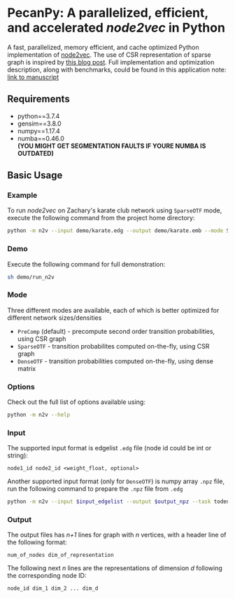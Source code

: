 # PecanPy: A parallelized, efficient, and accelerated _node2vec_ in Python

A fast, parallelized, memory efficient, and cache optimized Python implementation of [node2vec](https://github.com/aditya-grover/node2vec). The use of CSR representation of sparse graph is inspired by [this blog post](https://www.singlelunch.com/2019/08/01/700x-faster-node2vec-models-fastest-random-walks-on-a-graph/). Full implementation and optimization description, along with benchmarks, could be found in this application note: [link to manuscript]()

## Requirements

* python==3.7.4
* gensim==3.8.0
* numpy==1.17.4
* numba==0.46.0  
**(YOU MIGHT GET SEGMENTATION FAULTS IF YOURE NUMBA IS OUTDATED)**

## Basic Usage

### Example

To run *node2vec* on Zachary's karate club network using `SparseOTF` mode, execute the following command from the project home directory:

```bash
python -m n2v --input demo/karate.edg --output demo/karate.emb --mode SparseOTF
```

### Demo

Execute the following command for full demonstration:

```bash
sh demo/run_n2v
```

### Mode

Three different modes are available, each of which is better optimized for different network sizes/densities

* `PreComp` (default) - precompute second order transition probabilities, using CSR graph
* `SparseOTF` - transition probabilites computed on-the-fly, using CSR graph
* `DenseOTF` - transition probabilities computed on-the-fly, using dense matrix

### Options

Check out the full list of options available using:
```bash
python -m n2v --help
```

### Input

The supported input format is edgelist `.edg` file (node id could be int or string):

```
node1_id node2_id <weight_float, optional>
```

Another supported input format (only for `DenseOTF`) is numpy array `.npz` file, run the following command to prepare the `.npz` file from `.edg`

```bash
python -m n2v --input $input_edgelist --output $output_npz --task todense
```

### Output

The output files has *n+1* lines for graph with *n* vertices, with a header line of the following format:

```
num_of_nodes dim_of_representation
```

The following  next *n* lines are the representations of dimension *d* following the corresponding node ID:

```
node_id dim_1 dim_2 ... dim_d
```
